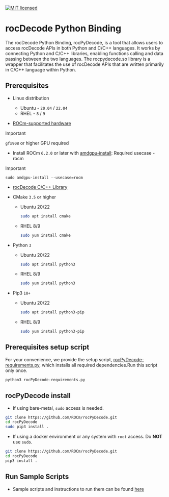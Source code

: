 [![MIT licensed](https://img.shields.io/badge/license-MIT-blue.svg)](https://opensource.org/licenses/MIT)

# rocDecode Python Binding

The rocDecode Python Binding, rocPyDecode, is a tool that allows users to access rocDecode APIs in both Python and C/C++ languages. It works by connecting Python and C/C++ libraries, enabling functions calling and data passing between the two languages. The rocpydecode.so library is a wrapper that facilitates the use of rocDecode APIs that are written primarily in C/C++ language within Python.

## Prerequisites

* Linux distribution
  * Ubuntu - `20.04` / `22.04`
  * RHEL - `8` / `9`

* [ROCm-supported hardware](https://rocm.docs.amd.com/projects/install-on-linux/en/latest/reference/system-requirements.html)
> [!IMPORTANT] 
> `gfx908` or higher GPU required

* Install ROCm `6.2.0` or later with [amdgpu-install](https://rocm.docs.amd.com/projects/install-on-linux/en/latest/how-to/amdgpu-install.html): Required usecase - rocm
> [!IMPORTANT]
> `sudo amdgpu-install --usecase=rocm`

* [rocDecode C/C++ Library](https://github.com/ROCm/rocDecode)
* CMake `3.5` or higher
  * Ubuntu 20/22

    ```bash
    sudo apt install cmake
    ```

  * RHEL 8/9
    ```bash
    sudo yum install cmake
    ```

* Python `3`
  * Ubuntu 20/22

    ```bash
    sudo apt install python3
    ```

  * RHEL 8/9

    ```bash
    sudo yum install python3
    ```

* Pip3 `10+`
  * Ubuntu 20/22

    ```bash
    sudo apt install python3-pip
    ```
  * RHEL 8/9

    ```bash
    sudo yum install python3-pip
    ```

## Prerequisites setup script

For your convenience, we provide the setup script, [rocPyDecode-requirements.py](rocPyDecode-requirements.py), which installs all required dependencies.Run this script only once.

```bash
python3 rocPyDecode-requirements.py
```

## rocPyDecode install

* If using bare-metal, `sudo` access is needed.

```bash
git clone https://github.com/ROCm/rocPyDecode.git
cd rocPyDecode
sudo pip3 install .
```

* If using a docker environment or any system with `root` access. Do **NOT** use `sudo`.

```bash
git clone https://github.com/ROCm/rocPyDecode.git
cd rocPyDecode
pip3 install .
```

## Run Sample Scripts

* Sample scripts and instructions to run them can be found [here](samples/)
